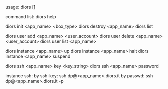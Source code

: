 usage: diors <command> [<args>]

command list:
   diors help

   diors init <app_name> <box_type>
   diors destroy <app_name>
   diors list

   diors user add <app_name> <user_account>
   diors user delete <app_name> <user_account>
   diors user list <app_name>

   diors instance <app_name> up
   diors instance <app_name> halt
   diors instance <app_name> suspend

   diors ssh <app_name> key <key_string>
   diors ssh <app_name> password

instance ssh:
   by ssh-key:
      ssh dp@<app_name>.diors.it
   by passwd:
      ssh dp@<app_name>.diors.it -p <passwd>      
